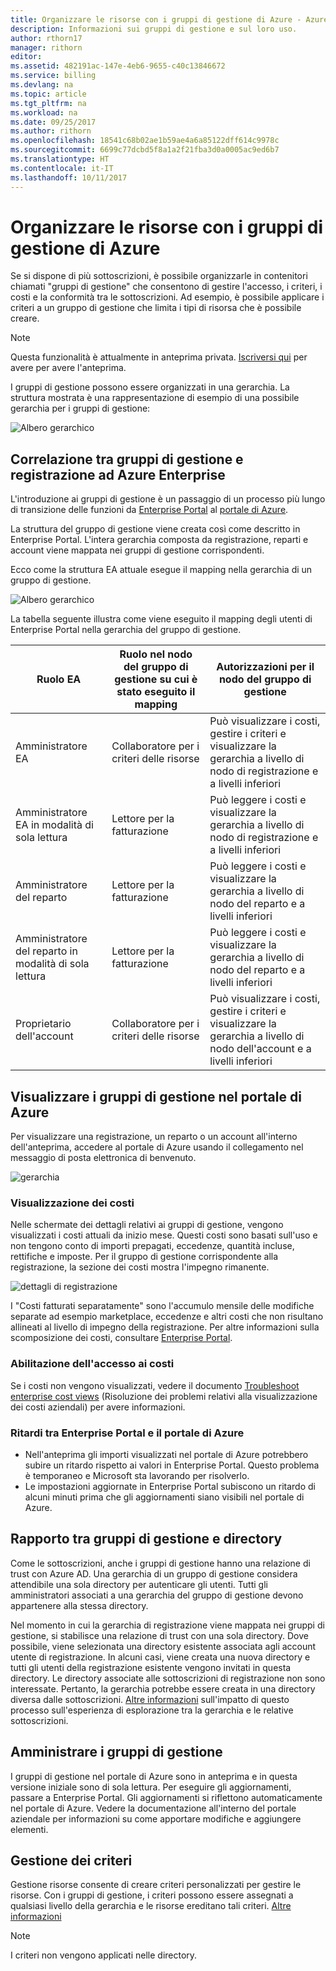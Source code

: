 ```yaml
---
title: Organizzare le risorse con i gruppi di gestione di Azure - Azure | Microsoft Docs
description: Informazioni sui gruppi di gestione e sul loro uso.
author: rthorn17
manager: rithorn
editor: 
ms.assetid: 482191ac-147e-4eb6-9655-c40c13846672
ms.service: billing
ms.devlang: na
ms.topic: article
ms.tgt_pltfrm: na
ms.workload: na
ms.date: 09/25/2017
ms.author: rithorn
ms.openlocfilehash: 18541c68b02ae1b59ae4a6a85122dff614c9978c
ms.sourcegitcommit: 6699c77dcbd5f8a1a2f21fba3d0a0005ac9ed6b7
ms.translationtype: HT
ms.contentlocale: it-IT
ms.lasthandoff: 10/11/2017
---
```

# <a name="organize-your-resources-with-azure-management-groups"></a>Organizzare le risorse con i gruppi di gestione di Azure 

Se si dispone di più sottoscrizioni, è possibile organizzarle in contenitori chiamati "gruppi di gestione" che consentono di gestire l'accesso, i criteri, i costi e la conformità tra le sottoscrizioni. Ad esempio, è possibile applicare i criteri a un gruppo di gestione che limita i tipi di risorsa che è possibile creare.

> [!Note]
> Questa funzionalità è attualmente in anteprima privata. [Iscriversi qui](https://aka.ms/MGPreviewSignup) per avere per avere l'anteprima.   
 


I gruppi di gestione possono essere organizzati in una gerarchia. La struttura mostrata è una rappresentazione di esempio di una possibile gerarchia per i gruppi di gestione:


![Albero gerarchico](media/billing-enterprise-mgmt-groups/tree.png)



## <a name="how-management-groups-are-related-to-your-azure-enterprise-enrollment"></a>Correlazione tra gruppi di gestione e registrazione ad Azure Enterprise

L'introduzione ai gruppi di gestione è un passaggio di un processo più lungo di transizione delle funzioni da [Enterprise Portal](https://ea.azure.com) al [portale di Azure](https://portal.azure.com).

La struttura del gruppo di gestione viene creata così come descritto in Enterprise Portal. L'intera gerarchia composta da registrazione, reparti e account viene mappata nei gruppi di gestione corrispondenti. 

Ecco come la struttura EA attuale esegue il mapping nella gerarchia di un gruppo di gestione. 

![Albero gerarchico](media/billing-enterprise-mgmt-groups/tree2.png)

La tabella seguente illustra come viene eseguito il mapping degli utenti di Enterprise Portal nella gerarchia del gruppo di gestione.

|    Ruolo EA                                       |    Ruolo nel nodo del gruppo di gestione su cui è stato eseguito il mapping    |    Autorizzazioni per il nodo del gruppo di gestione                                                          |
|--------------------------------------------------|--------------------------------------------------|----------------------------------------------------------------------------------------------------|
|    Amministratore EA                              |    Collaboratore per i criteri delle risorse                   |    Può visualizzare i costi, gestire i criteri e visualizzare la gerarchia a livello di nodo di registrazione e a livelli inferiori    |
|    Amministratore EA in modalità di sola lettura            |    Lettore per la fatturazione                                |    Può leggere i costi e visualizzare la gerarchia a livello di nodo di registrazione e a livelli inferiori                              |
|    Amministratore del reparto                      |    Lettore per la fatturazione                                |    Può leggere i costi e visualizzare la gerarchia a livello di nodo del reparto e a livelli inferiori                                 |
|    Amministratore del reparto in modalità di sola lettura    |    Lettore per la fatturazione                                |    Può leggere i costi e visualizzare la gerarchia a livello di nodo del reparto e a livelli inferiori                                 |
|    Proprietario dell'account                                 |    Collaboratore per i criteri delle risorse                   |    Può visualizzare i costi, gestire i criteri e visualizzare la gerarchia a livello di nodo dell'account e a livelli inferiori       |




## <a name="view-management-groups-in-the-azure-portal"></a>Visualizzare i gruppi di gestione nel portale di Azure

Per visualizzare una registrazione, un reparto o un account all'interno dell'anteprima, accedere al portale di Azure usando il collegamento nel messaggio di posta elettronica di benvenuto.   

![gerarchia](media/billing-enterprise-mgmt-groups/hierarchy.png)

### <a name="viewing-costs"></a>Visualizzazione dei costi 
Nelle schermate dei dettagli relativi ai gruppi di gestione, vengono visualizzati i costi attuali da inizio mese. Questi costi sono basati sull'uso e non tengono conto di importi prepagati, eccedenze, quantità incluse, rettifiche e imposte. Per il gruppo di gestione corrispondente alla registrazione, la sezione dei costi mostra l'impegno rimanente.  

![dettagli di registrazione](media/billing-enterprise-mgmt-groups/enrollment.png)

 I "Costi fatturati separatamente" sono l'accumulo mensile delle modifiche separate ad esempio marketplace, eccedenze e altri costi che non risultano allineati al livello di impegno della registrazione.  Per altre informazioni sulla scomposizione dei costi, consultare [Enterprise Portal](https://ea.azure.com). 

### <a name="enabling-access-to-costs"></a>Abilitazione dell'accesso ai costi
Se i costi non vengono visualizzati, vedere il documento [Troubleshoot enterprise cost views](https://aka.ms/enableazurecosts) (Risoluzione dei problemi relativi alla visualizzazione dei costi aziendali) per avere informazioni.  

### <a name="delays-between-the-enterprise-portal-and-azure-portal"></a>Ritardi tra Enterprise Portal e il portale di Azure 
* Nell'anteprima gli importi visualizzati nel portale di Azure potrebbero subire un ritardo rispetto ai valori in Enterprise Portal. Questo problema è temporaneo e Microsoft sta lavorando per risolverlo.
* Le impostazioni aggiornate in Enterprise Portal subiscono un ritardo di alcuni minuti prima che gli aggiornamenti siano visibili nel portale di Azure. 

## <a name="management-groups-have-a-relationship-with-your-directory"></a>Rapporto tra gruppi di gestione e directory   
Come le sottoscrizioni, anche i gruppi di gestione hanno una relazione di trust con Azure AD. Una gerarchia di un gruppo di gestione considera attendibile una sola directory per autenticare gli utenti. Tutti gli amministratori associati a una gerarchia del gruppo di gestione devono appartenere alla stessa directory. 

Nel momento in cui la gerarchia di registrazione viene mappata nei gruppi di gestione, si stabilisce una relazione di trust con una sola directory. Dove possibile, viene selezionata una directory esistente associata agli account utente di registrazione. In alcuni casi, viene creata una nuova directory e tutti gli utenti della registrazione esistente vengono invitati in questa directory. Le directory associate alle sottoscrizioni di registrazione non sono interessate. Pertanto, la gerarchia potrebbe essere creata in una directory diversa dalle sottoscrizioni. [Altre informazioni](billing-enterprise-mgmt-grp-find.md) sull'impatto di questo processo sull'esperienza di esplorazione tra la gerarchia e le relative sottoscrizioni.

## <a name="administering-your-management-groups"></a>Amministrare i gruppi di gestione
I gruppi di gestione nel portale di Azure sono in anteprima e in questa versione iniziale sono di sola lettura. Per eseguire gli aggiornamenti, passare a Enterprise Portal. Gli aggiornamenti si riflettono automaticamente nel portale di Azure. Vedere la documentazione all'interno del portale aziendale per informazioni su come apportare modifiche e aggiungere elementi.   

## <a name="policy-management"></a>Gestione dei criteri
Gestione risorse consente di creare criteri personalizzati per gestire le risorse. Con i gruppi di gestione, i criteri possono essere assegnati a qualsiasi livello della gerarchia e le risorse ereditano tali criteri.  [Altre informazioni](https://go.microsoft.com/fwlink/?linkid=858942)

> [!Note]
> I criteri non vengono applicati nelle directory. 


